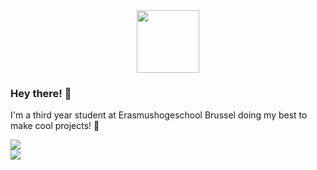 <div id="header" align="center" style="text-align: center;">
  <img src="https://media.giphy.com/media/2Ygy0khwewLgMSYM0t/giphy.gif" width="100"/>
</div>

### Hey there! 👋

I'm a third year student at Erasmushogeschool Brussel doing my best to make cool projects! 🚀
<div id="header" align="center" style="text-align: center;display:flex;">
  <img src="https://github-readme-stats.vercel.app/api/top-langs/?username=Matthias-VdC&show_icons=true&theme=tokyonight" alt="">
</div>
<div id="header" align="center" style="text-align: center;display:flex;">
  <a>
    <img align="center" src="https://github-readme-stats.vercel.app/api?username=Matthias-VdC&show_icons=true&theme=tokyonight" />
  </a>
</div>
<div id="header" align="center" style="text-align: center;display:flex;">
  <a href="https://github.com/Matthias-VdC/iot-ai-werkstuk-matthias">
    <img align="center" src="https://github-readme-stats.vercel.app/api/pin/?username=Matthias-VdC&repo=iot-ai-werkstuk-matthias&show_icons=true&theme=tokyonight" />
  </a
</div>
